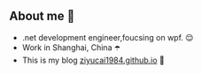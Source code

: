 ## About me 🚩
- .net development engineer,foucsing on wpf. 😌
- Work in Shanghai, China ☂️
- This is my blog [ziyucai1984.github.io](https://ziyucai1984.github.io/) 🐌
